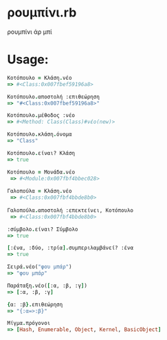 # ρουμπίνι.rb

ρουμπίνι άρ μπί

# Usage:


```ruby
Κοτόπουλο = Κλάση.νέο
=> #<Class:0x007fbef59196a8> 
```

```ruby
Κοτόπουλο.αποστολή :επιθεώρηση
=> "#<Class:0x007fbef59196a8>" 
```

```ruby
Κοτόπουλο.μέθοδος :νέο
=> #<Method: Class(Class)#νέο(new)> 
```
 
```ruby
Κοτόπουλο.κλάση.όνομα
=> "Class"
```

```ruby
Κοτόπουλο.είναι? Κλάση
=> true 
```

```ruby
Κοτόπουλο = Μονάδα.νέο
 => #<Module:0x007fbf4bbec028> 
 
Γαλοπούλα = Κλάση.νέο
 => #<Class:0x007fbf4bbde8b0> 
 
Γαλοπούλα.αποστολή :επεκτείνει, Κοτόπουλο
 => #<Class:0x007fbf4bbde8b0> 
 ```
 
```ruby
:σύμβολο.είναι? Σύμβολο
=> true 
```

```ruby
[:ένα, :δύο, :τρία].συμπεριλαμβάνεί? :ένα
=> true 
```

```ruby
Σειρά.νέο("φου μπάρ")
=> "φου μπάρ"
```

```ruby
Παράταξη.νέο([:α, :β, :γ])
=> [:α, :β, :γ] 
```

```ruby
{α: :β}.επιθεώρηση
=> "{:α=>:β}" 
```

```ruby
Μίγμα.πρόγονοι
=> [Hash, Enumerable, Object, Kernel, BasicObject]
```